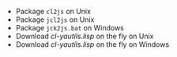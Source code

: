 * Package `cl2js` on Unix
* Package `jcl2js` on Unix
* Package `jck2js.bat` on Windows
* Download *cl-yautils.lisp* on the fly on Unix
* Download *cl-yautils.lisp* on the fly on Windows